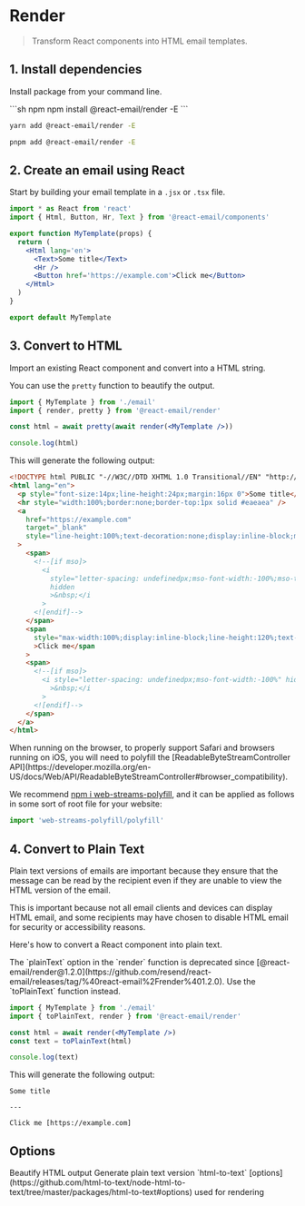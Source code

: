 # Render

> Transform React components into HTML email templates.

## 1. Install dependencies

Install package from your command line.

<CodeGroup>
  ```sh npm
  npm install @react-email/render -E
  ```

```sh yarn
yarn add @react-email/render -E
```

```sh pnpm
pnpm add @react-email/render -E
```

</CodeGroup>

## 2. Create an email using React

Start by building your email template in a `.jsx` or `.tsx` file.

```jsx email.jsx
import * as React from 'react'
import { Html, Button, Hr, Text } from '@react-email/components'

export function MyTemplate(props) {
  return (
    <Html lang='en'>
      <Text>Some title</Text>
      <Hr />
      <Button href='https://example.com'>Click me</Button>
    </Html>
  )
}

export default MyTemplate
```

## 3. Convert to HTML

Import an existing React component and convert into a HTML string.

<Info>You can use the `pretty` function to beautify the output.</Info>

```jsx
import { MyTemplate } from './email'
import { render, pretty } from '@react-email/render'

const html = await pretty(await render(<MyTemplate />))

console.log(html)
```

This will generate the following output:

```html
<!DOCTYPE html PUBLIC "-//W3C//DTD XHTML 1.0 Transitional//EN" "http://www.w3.org/TR/xhtml1/DTD/xhtml1-transitional.dtd">
<html lang="en">
  <p style="font-size:14px;line-height:24px;margin:16px 0">Some title</p>
  <hr style="width:100%;border:none;border-top:1px solid #eaeaea" />
  <a
    href="https://example.com"
    target="_blank"
    style="line-height:100%;text-decoration:none;display:inline-block;max-width:100%;padding:0px 0px"
  >
    <span>
      <!--[if mso]>
        <i
          style="letter-spacing: undefinedpx;mso-font-width:-100%;mso-text-raise:0"
          hidden
          >&nbsp;</i
        >
      <![endif]-->
    </span>
    <span
      style="max-width:100%;display:inline-block;line-height:120%;text-decoration:none;text-transform:none;mso-padding-alt:0px;mso-text-raise:0"
      >Click me</span
    >
    <span>
      <!--[if mso]>
        <i style="letter-spacing: undefinedpx;mso-font-width:-100%" hidden
          >&nbsp;</i
        >
      <![endif]-->
    </span>
  </a>
</html>
```

<Danger>
  When running on the browser, to properly support Safari and browsers running on iOS, you will
  need to polyfill the [ReadableByteStreamController API](https://developer.mozilla.org/en-US/docs/Web/API/ReadableByteStreamController#browser_compatibility).

We recommend [npm i web-streams-polyfill](https://www.npmjs.com/package/web-streams-polyfill),
and it can be applied as follows in some sort of root file for your website:

```jsx
import 'web-streams-polyfill/polyfill'
```

</Danger>

## 4. Convert to Plain Text

Plain text versions of emails are important because they ensure that the message can be read by the recipient even if they are unable to view the HTML version of the email.

This is important because not all email clients and devices can display HTML email, and some recipients may have chosen to disable HTML email for security or accessibility reasons.

Here's how to convert a React component into plain text.

<Warning>
  The `plainText` option in the `render` function is deprecated since [@react-email/render@1.2.0](https://github.com/resend/react-email/releases/tag/%40react-email%2Frender%401.2.0). Use the `toPlainText` function instead.
</Warning>

```jsx
import { MyTemplate } from './email'
import { toPlainText, render } from '@react-email/render'

const html = await render(<MyTemplate />)
const text = toPlainText(html)

console.log(text)
```

This will generate the following output:

```
Some title

---

Click me [https://example.com]
```

## Options

<ResponseField name="pretty" type="boolean" deprecated>
  Beautify HTML output
</ResponseField>

<ResponseField name="plainText" type="boolean" deprecated>
  Generate plain text version
</ResponseField>

<ResponseField name="htmlToTextOptions" type="HtmlToTextOptions">
  `html-to-text` [options](https://github.com/html-to-text/node-html-to-text/tree/master/packages/html-to-text#options) used for rendering
</ResponseField>
